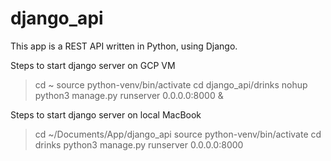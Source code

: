 # django_api

This app is a REST API written in Python, using Django.


Steps to start django server on GCP VM

> cd ~
> source python-venv/bin/activate
> cd django_api/drinks
> nohup python3 manage.py runserver 0.0.0.0:8000 &


Steps to start django server on local MacBook

> cd ~/Documents/App/django_api
> source python-venv/bin/activate
> cd drinks
> python3 manage.py runserver 0.0.0.0:8000 

